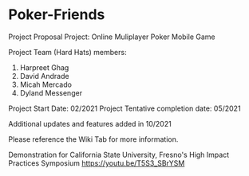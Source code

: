 # Poker-Friends

Project Proposal
Project: Online Muliplayer Poker Mobile Game

Project Team (Hard Hats) members:
1. Harpreet Ghag
2. David Andrade
4. Micah Mercado
5. Dyland Messenger

Project Start Date: 02/2021
Project Tentative completion date: 05/2021 

Additional updates and features added in 10/2021
 
Please reference the Wiki Tab for more information. 

Demonstration for California State University, Fresno's High Impact Practices Symposium https://youtu.be/T5S3_SBrYSM
